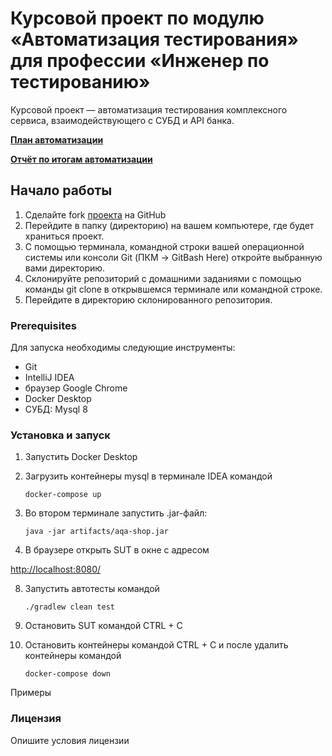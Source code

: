 # Курсовой проект по модулю «Автоматизация тестирования» для профессии «Инженер по тестированию»
Курсовой проект — автоматизация тестирования комплексного сервиса, взаимодействующего с СУБД и API банка.

[**План автоматизации**](https://github.com/Stanislav-Yo/Diplom_2/blob/main/docs/Plan.md)

[**Отчёт по итогам автоматизации**](https://github.com/Stanislav-Yo/Diplom_2/blob/main/docs/Summary.md)

## Начало работы

1. Сделайте fork [проекта](https://github.com/Stanislav-Yo/Diplom_2) на GitHub
2. Перейдите в папку (директорию) на вашем компьютере, где будет храниться проект.
3. С помощью терминала, командной строки вашей операционной системы или консоли Git (ПКМ -> GitBash Here) откройте выбранную вами директорию.
4. Склонируйте репозиторий с домашними заданиями с помощью команды git clone в открывшемся терминале или командной строке.
5. Перейдите в директорию склонированного репозитория.

### Prerequisites

Для запуска необходимы следующие инструменты:

* Git
* IntelliJ IDEA
* браузер Google Chrome
* Docker Desktop
* СУБД: Mysql 8

### Установка и запуск

1. Запустить Docker Desktop
2. Загрузить контейнеры mysql в терминале IDEA командой

    `docker-compose up`
4. Во втором терминале запустить .jar-файл:

    `java -jar artifacts/aqa-shop.jar`

6. В браузере открыть SUT в окне с адресом

[http://localhost:8080/](http://localhost:8080/)

8. Запустить автотесты командой

   `./gradlew clean test`

10. Остановить SUT командой CTRL + C
11. Остановить контейнеры командой CTRL + C и после удалить контейнеры командой

    `docker-compose down`


Примеры
### Лицензия
Опишите условия лицензии
